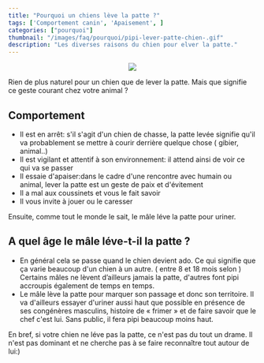 ```yaml
---
title: "Pourquoi un chiens lève la patte ?"
tags: ['Comportement canin', 'Apaisement', ]
categories: ["pourquoi"]
thumbnail: "/images/faq/pourquoi/pipi-lever-patte-chien-.gif"
description: "Les diverses raisons du chien pour elver la patte."
---
```



<p align="center"><img src="/images/faq/pourquoi/pipi-lever-patte-chien-.gif"/></p>


Rien de plus naturel pour un chien que de lever la patte. Mais que signifie ce geste courant chez votre animal ?




## Comportement ##
<ul><li>Il est en arrêt: s'il s'agit d'un chien de chasse, la patte levée signifie qu'il va probablement se mettre à courir derrière quelque chose ( gibier, animal..)</li>
<li>Il est vigilant et attentif à son environnement: il attend ainsi de voir ce qui va se passer</li>
<li>Il essaie d'apaiser:dans le cadre d'une rencontre avec humain ou animal, lever la patte est un geste de paix et d'évitement</li>
<li>Il a mal aux coussinets et vous le fait savoir</li>
<li>Il vous invite à jouer ou le caresser</li></ul>

Ensuite, comme tout le monde le sait, le mâle léve la patte pour uriner.

## A quel âge le mâle léve-t-il la patte ? ##
<ul><li> En général cela se passe quand le chien devient ado. Ce qui signifie que ça varie beaucoup d'un chien à un autre. ( entre 8 et 18 mois selon ) Certains mâles ne lèvent d’ailleurs jamais la patte, d'autres font pipi accroupis également de temps en temps.</li>
<li>Le mâle lève la patte pour marquer son passage et donc son territoire. Il va d'ailleurs essayer d'uriner aussi haut que possible en présence de ses congénères masculins, histoire de « frimer » et de faire savoir que le chef c'est lui. Sans public, il fera pipi beaucoup moins haut. </li></ul>


En bref, si votre chien ne léve pas la patte, ce n'est pas du tout un drame. Il n'est pas dominant et ne cherche pas à se faire reconnaître tout autour de lui:)